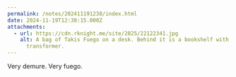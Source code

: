 ```yaml
---
permalink: /notes/202411191238/index.html
date: 2024-11-19T12:38:15.000Z
attachments:
  - url: https://cdn.rknight.me/site/2025/22122341.jpg
    alt: A bag of Takis Fuego on a desk. Behind it is a bookshelf with a Delorean
      transformer.
---
```


Very demure. Very fuego.
